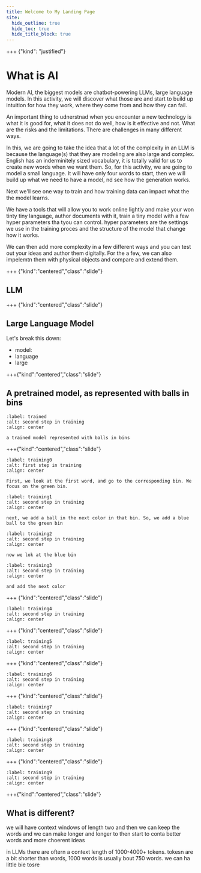 ```yaml
---
title: Welcome to My Landing Page
site:
  hide_outline: true
  hide_toc: true
  hide_title_block: true
---
```


<!-- https://mystmd.org/guide/website-landing-pages -->


+++ {"kind": "justified"}

# What is AI

Modern AI, the biggest models are chatbot-powering LLMs, large language models. In this activity, we will discover what those are and start to build up intuition for how they work, where they come from and how they can fail.

An important thing to udnerstnad when you encounter a new technology is what it is good for, what it does not do well, how is it effective and not. What are the risks and the limitations. There are challenges in many different ways.

In this, we are going to take the idea that a lot of the complexity in an LLM is because the language(s) that they are modeling are also large and complex. English has an inderminitely sized vocabulary, it is totally valid for us to create new words when we want them. So, for this activity, we are going to model a small language. It will have only four words to start, then we will build up what we need to have a model, nd see how the generation works.

Next we'll see one way to train and how training data can impact what the the model learns.

We have a tools that will allow you to work online lightly and make your won tinty tiny language, author documents with it, train a tiny model with a few hyper parameters tha tyou can control. hyper parameters are the settings we use in the training proces and the structure of the model that change how it works.

We can then add more complexity in a few different ways and you can test out your ideas and author them digitally. For the a few, we can also impelemtn them with physical objects and compare and extend them.


+++ {"kind":"centered","class":"slide"}


## LLM



+++ {"kind":"centered","class":"slide"}

## Large Language Model

Let's break this down:
- model:
- language
- large


+++{"kind":"centered","class":"slide"}

## A pretrained model, as represented with balls in bins
```{figure} /img/trained-model.svg
:label: trained
:alt: second step in training
:align: center

a trained model represented with balls in bins
```




+++{"kind":"centered","class":"slide"}

```{figure} /img/training-demo00.svg
:label: training0
:alt: first step in training
:align: center

First, we look at the first word, and go to the corresponding bin. We focus on the green bin. 
```

<!-- 
+++ {"kind":"centered","class":"slide"} 
-->


```{figure} /img/training-demo01.svg
:label: training1
:alt: second step in training
:align: center

next, we add a ball in the next color in that bin. So, we add a blue ball to the green bin
```

<!-- 
+++ {"kind":"split-image","class":"slide"}
 -->

```{figure} /img/training-demo02.svg
:label: training2
:alt: second step in training
:align: center

now we lok at the blue bin
```
<!-- 
+++ {"kind":"centered","class":"slide"}
 -->

```{figure} /img/training-demo03.svg
:label: training3
:alt: second step in training
:align: center

and add the next color
```


+++ {"kind":"centered","class":"slide"}

```{figure} /img/training-demo04.svg
:label: training4
:alt: second step in training
:align: center
```

+++ {"kind":"centered","class":"slide"}

```{figure} /img/training-demo05.svg
:label: training5
:alt: second step in training
:align: center
```



+++ {"kind":"centered","class":"slide"}

```{figure} /img/training-demo06.svg
:label: training6
:alt: second step in training
:align: center
```


+++ {"kind":"centered","class":"slide"}

```{figure} /img/training-demo07.svg
:label: training7
:alt: second step in training
:align: center
```


+++ {"kind":"centered","class":"slide"}
```{figure} /img/training-demo08.svg
:label: training8
:alt: second step in training
:align: center
```
+++ {"kind":"centered","class":"slide"}

```{figure} /img/training-demo09.svg
:label: training9
:alt: second step in training
:align: center
```


+++{"kind":"centered","class":"slide"}


## What is different?

we will have context windows of length two and then we can keep the words and we can make longer and longer to then start to conta better words and more choerent ideas

in LLMs there are oftern a context length of 1000-4000+ tokens. tokesn are a bit shorter than words, 1000 words is usually bout 750 words. we can ha little bie tosre
